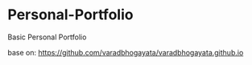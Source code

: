 # Personal-Portfolio
Basic Personal Portfolio

base on: https://github.com/varadbhogayata/varadbhogayata.github.io
